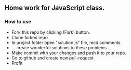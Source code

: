 ## Home work for JavaScript class.

### How to use

* Fork this repo by clicking [Fork] button.
* Clone forked repo
* In project folder open "solution.js" file, read comments
* ... create wonderful solutions to these problems ...
* Make commit with your changes and push it to your repo.
* Go to github and create new pull-request.
* Profit
